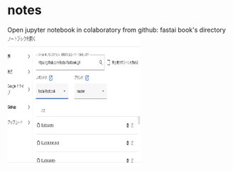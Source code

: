 # notes

Open jupyter notebook in colaboratory from github:
fastai book's directory
<img src="/docs/assets/111.PNG" width="300" height="300" alt="">
